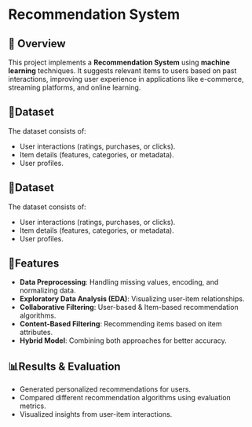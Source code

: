 
# Recommendation System

## 📌 Overview  
This project implements a **Recommendation System** using **machine learning** techniques. It suggests relevant items to users based on past interactions, improving user experience in applications like e-commerce, streaming platforms, and online learning.




## 📂Dataset  
The dataset consists of:  
- User interactions (ratings, purchases, or clicks).  
- Item details (features, categories, or metadata).  
- User profiles.



## 📂Dataset  
The dataset consists of:  
- User interactions (ratings, purchases, or clicks).  
- Item details (features, categories, or metadata).  
- User profiles.



## 🚀Features  
- **Data Preprocessing**: Handling missing values, encoding, and normalizing data.  
- **Exploratory Data Analysis (EDA)**: Visualizing user-item relationships.  
- **Collaborative Filtering**: User-based & Item-based recommendation algorithms.  
- **Content-Based Filtering**: Recommending items based on item attributes.  
- **Hybrid Model**: Combining both approaches for better accuracy. 

## 📊Results & Evaluation
- Generated personalized recommendations for users.
- Compared different recommendation algorithms using evaluation metrics.
- Visualized insights from user-item interactions.
